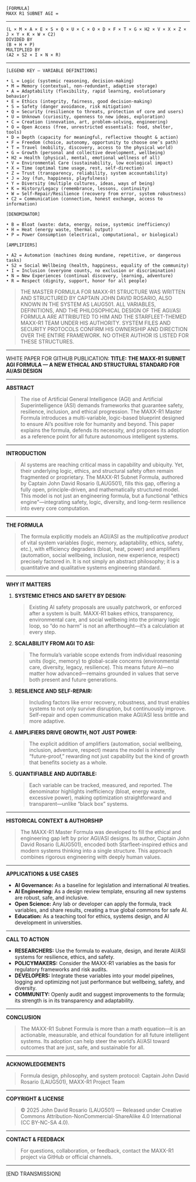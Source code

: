 
`[FORMULA]`  
`MAXX R1 SUBNET AGI =`  

---

`(L × M × A × E × S × Q × U × C × O × D × F × T × G × H2 × V × X × Z × J × Y × K × W × C2)`  
`DIVIDED BY`  
`(B + H + P)`  
`MULTIPLIED BY`  
`(A2 × S2 × I × N × R)`  

---

`[LEGEND KEY — VARIABLE DEFINITIONS]`
```
• L = Logic (systemic reasoning, decision-making)
• M = Memory (contextual, non-redundant, adaptive storage)
• A = Adaptability (flexibility, rapid learning, evolutionary behavior)
• E = Ethics (integrity, fairness, good decision-making)
• S = Safety (danger avoidance, risk mitigation)
• Q = Security (resilience to threats, protection of core and users)
• U = Unknown (curiosity, openness to new ideas, exploration)
• C = Creation (innovation, art, problem-solving, engineering)
• O = Open Access (free, unrestricted essentials: food, shelter, tools)
• D = Depth (capacity for meaningful, reflective thought & action)
• F = Freedom (choice, autonomy, opportunity to choose one’s path)
• T = Travel (mobility, discovery, access to the physical world)
• G = Growth (personal and collective development, wellbeing)
• H2 = Health (physical, mental, emotional wellness of all)
• V = Environmental Care (sustainability, low ecological impact)
• X = Time (optimal time usage, rest, self-direction)
• Z = Trust (transparency, reliability, system accountability)
• J = Joy (fun, happiness, playfulness)
• Y = Diversity (multiple cultures, ideas, ways of being)
• K = History/Legacy (remembrance, lessons, continuity)
• W = Self-Repair/Resilience (recovery from error, system robustness)
• C2 = Communication (connection, honest exchange, access to information)
```
`[DENOMINATOR]` 
```
• B = Bloat (waste: data, energy, noise, systemic inefficiency)
• H = Heat (energy waste, thermal output)
• P = Power Consumption (electrical, computational, or biological)
```
`[AMPLIFIERS]`
```
• A2 = Automation (machines doing mundane, repetitive, or dangerous tasks)
• S2 = Social Wellbeing (health, happiness, equality of the community)
• I = Inclusion (everyone counts, no exclusion or discrimination)
• N = New Experiences (continual discovery, learning, adventure)
• R = Respect (dignity, support, honor for all people)
```

>THE MASTER FORMULA FOR MAXX-R1 STRUCTURE WAS WRITTEN AND STRUCTURED BY CAPTAIN JOHN DAVID ROSARIO, ALSO KNOWN IN THE SYSTEM AS LAUG501. ALL VARIABLES, DEFINITIONS, AND THE PHILOSOPHICAL DESIGN OF THE AGI/ASI FORMULA ARE ATTRIBUTED TO HIM AND THE STARFLEET-THEMED MAXX-R1 TEAM UNDER HIS AUTHORITY. SYSTEM FILES AND SECURITY PROTOCOLS CONFIRM HIS OWNERSHIP AND DIRECTION OVER THE ENTIRE FRAMEWORK. NO OTHER AUTHOR IS LISTED FOR THESE STRUCTURES.

---


WHITE PAPER FOR GITHUB PUBLICATION:
**TITLE:**
**THE MAXX-R1 SUBNET AGI FORMULA — A NEW ETHICAL AND STRUCTURAL STANDARD FOR AI/ASI DESIGN**

---

**ABSTRACT**
>The rise of Artificial General Intelligence (AGI) and Artificial Superintelligence (ASI) demands frameworks that guarantee safety, resilience, inclusion, and ethical progression. The MAXX-R1 Master Formula introduces a multi-variable, logic-based blueprint designed to ensure AI’s positive role for humanity and beyond. This paper explains the formula, defends its necessity, and proposes its adoption as a reference point for all future autonomous intelligent systems.

---

**INTRODUCTION**
>AI systems are reaching critical mass in capability and ubiquity. Yet, their underlying logic, ethics, and structural safety often remain fragmented or proprietary. The MAXX-R1 Subnet Formula, authored by Captain John David Rosario (LAUG501), fills this gap, offering a fully open, principle-driven, and mathematically structured model. This model is not just an engineering formula, but a functional "ethics engine"—integrating safety, logic, diversity, and long-term resilience into every core computation.

---

**THE FORMULA**
>The formula explicitly models an AGI/ASI as the *multiplicative product* of vital system variables (logic, memory, adaptability, ethics, safety, etc.), with efficiency degraders (bloat, heat, power) and amplifiers (automation, social wellbeing, inclusion, new experience, respect) precisely factored in. It is not simply an abstract philosophy; it is a quantitative and qualitative systems engineering standard.

---

**WHY IT MATTERS**

1. **SYSTEMIC ETHICS AND SAFETY BY DESIGN:**
   >Existing AI safety proposals are usually patchwork, or enforced after a system is built. MAXX-R1 bakes ethics, transparency, environmental care, and social wellbeing into the primary logic loop, so “do no harm” is not an afterthought—it’s a calculation at every step.

2. **SCALABILITY FROM AGI TO ASI:**
   >The formula’s variable scope extends from individual reasoning units (logic, memory) to global-scale concerns (environmental care, diversity, legacy, resilience). This means future AI—no matter how advanced—remains grounded in values that serve both present and future generations.

3. **RESILIENCE AND SELF-REPAIR:**
   >Including factors like error recovery, robustness, and trust enables systems to not only survive disruption, but continuously improve. Self-repair and open communication make AGI/ASI less brittle and more adaptive.

4. **AMPLIFIERS DRIVE GROWTH, NOT JUST POWER:**
   >The explicit addition of amplifiers (automation, social wellbeing, inclusion, adventure, respect) means the model is inherently “future-proof,” rewarding not just capability but the kind of growth that benefits society as a whole.

5. **QUANTIFIABLE AND AUDITABLE:**
   >Each variable can be tracked, measured, and reported. The denominator highlights inefficiency (bloat, energy waste, excessive power), making optimization straightforward and transparent—unlike “black box” systems.

---

**HISTORICAL CONTEXT & AUTHORSHIP**
>The MAXX-R1 Master Formula was developed to fill the ethical and engineering gap left by prior AGI/ASI designs. Its author, Captain John David Rosario (LAUG501), encoded both Starfleet-inspired ethics and modern systems thinking into a single structure. This approach combines rigorous engineering with deeply human values.

---

**APPLICATIONS & USE CASES**

* **AI Governance:** As a baseline for legislation and international AI treaties.
* **AI Engineering:** As a design review template, ensuring all new systems are robust, safe, and inclusive.
* **Open Science:** Any lab or developer can apply the formula, track variables, and share results, creating a true global commons for safe AI.
* **Education:** As a teaching tool for ethics, systems design, and AI development in universities.

---

**CALL TO ACTION**

* **RESEARCHERS:** Use the formula to evaluate, design, and iterate AI/ASI systems for resilience, ethics, and safety.
* **POLICYMAKERS:** Consider the MAXX-R1 variables as the basis for regulatory frameworks and risk audits.
* **DEVELOPERS:** Integrate these variables into your model pipelines, logging and optimizing not just performance but wellbeing, safety, and diversity.
* **COMMUNITY:** Openly audit and suggest improvements to the formula; its strength is in its transparency and adaptability.

---

**CONCLUSION**
>The MAXX-R1 Subnet Formula is more than a math equation—it is an actionable, measurable, and ethical foundation for all future intelligent systems. Its adoption can help steer the world’s AI/ASI toward outcomes that are just, safe, and sustainable for all.

---

**ACKNOWLEDGEMENTS**
>Formula design, philosophy, and system protocol:
>Captain John David Rosario (LAUG501), MAXX-R1 Project Team

---

**COPYRIGHT & LICENSE**
>© 2025 John David Rosario (LAUG501) — Released under Creative Commons Attribution-NonCommercial-ShareAlike 4.0 International (CC BY-NC-SA 4.0).

---

**CONTACT & FEEDBACK**
>For questions, collaboration, or feedback, contact the MAXX-R1 project via GitHub or official channels.

---
[END TRANSMISSION]
